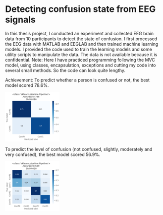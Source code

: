 # Detecting confusion state from EEG signals
 In this thesis project, I conducted an experiment and collected EEG brain data from 10 participants to detect the state of confusion. I first processed the EEG data with MATLAB and EEGLAB and then trained machine learning models. I provided the code used to train the learning models and some utility scripts to manipulate the data. The data is not available because it is confidential.
 Note: Here I have practiced programming following the MVC model, using classes, encapsulation, exceptions and cutting my code into several small methods. So the code can look quite lengthy.
 
Achievement:
To predict whether a person is confused or not, the best model scored 78.6%. 
<p text-align=center><img src="https://github.com/carodak/DetectingConfusion/blob/main/DetectingConfusion/pictures/2conf.png" width=35% height=35%></p>

To predict the level of confusion (not confused, slightly, moderately and very confused), the best model scored 56.9%.
<p text-align=center><img src="https://github.com/carodak/DetectingConfusion/blob/main/DetectingConfusion/pictures/4conf.png" width=35% height=35%></p>
